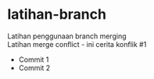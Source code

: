 # latihan-branch
Latihan penggunaan branch merging<br>
Latihan merge conflict - ini cerita konflik #1
* Commit 1
* Commit 2

